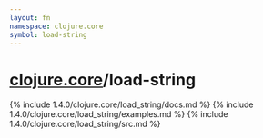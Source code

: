 ```yaml
---
layout: fn
namespace: clojure.core
symbol: load-string
---
```


# [clojure.core](../)/load-string

{% include 1.4.0/clojure.core/load_string/docs.md %}
{% include 1.4.0/clojure.core/load_string/examples.md %}
{% include 1.4.0/clojure.core/load_string/src.md %}

